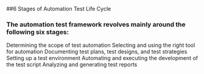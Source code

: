 ##6 Stages of Automation Test Life Cycle

### The automation test framework revolves mainly around the following six stages:

Determining the scope of test automation
Selecting and using the right tool for automation
Documenting test plans, test designs, and test strategies
Setting up a test environment
Automating and executing the development of the test script
Analyzing and generating test reports
